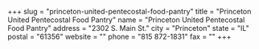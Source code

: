 +++
slug = "princeton-united-pentecostal-food-pantry"
title = "Princeton United Pentecostal Food Pantry"
name = "Princeton United Pentecostal Food Pantry"
address = "2302 S. Main St."
city = "Princeton"
state = "IL"
postal = "61356"
website = ""
phone = "815 872-1831"
fax = ""
+++
